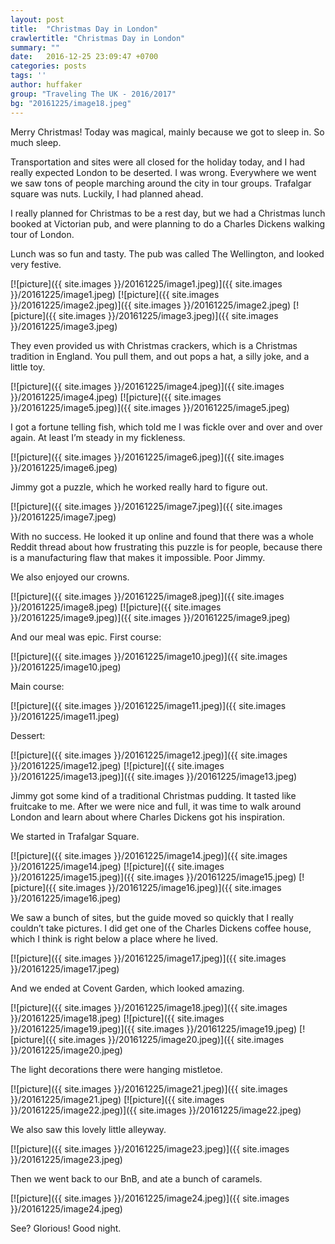 ```yaml
---
layout: post
title:  "Christmas Day in London"
crawlertitle: "Christmas Day in London"
summary: ""
date:   2016-12-25 23:09:47 +0700
categories: posts
tags: ''
author: huffaker
group: "Traveling The UK - 2016/2017"
bg: "20161225/image18.jpeg"
---
```


Merry Christmas! Today was magical, mainly because we got to sleep in. So much sleep.

Transportation and sites were all closed for the holiday today, and I had really expected London to be deserted. I was wrong. Everywhere we went we saw tons of people marching around the city in tour groups. Trafalgar square was nuts. Luckily, I had planned ahead.

I really planned for Christmas to be a rest day, but we had a Christmas lunch booked at Victorian pub, and were planning to do a Charles Dickens walking tour of London.

Lunch was so fun and tasty. The pub was called The Wellington, and looked very festive.

[![picture]({{ site.images }}/20161225/image1.jpeg)]({{ site.images }}/20161225/image1.jpeg)
[![picture]({{ site.images }}/20161225/image2.jpeg)]({{ site.images }}/20161225/image2.jpeg)
[![picture]({{ site.images }}/20161225/image3.jpeg)]({{ site.images }}/20161225/image3.jpeg)

They even provided us with Christmas crackers, which is a Christmas tradition in England. You pull them, and out pops a hat, a silly joke, and a little toy.

[![picture]({{ site.images }}/20161225/image4.jpeg)]({{ site.images }}/20161225/image4.jpeg)
[![picture]({{ site.images }}/20161225/image5.jpeg)]({{ site.images }}/20161225/image5.jpeg)
  
I got a fortune telling fish, which told me I was fickle over and over and over again. At least I’m steady in my fickleness.
 
[![picture]({{ site.images }}/20161225/image6.jpeg)]({{ site.images }}/20161225/image6.jpeg)

Jimmy got a puzzle, which he worked really hard to figure out.

[![picture]({{ site.images }}/20161225/image7.jpeg)]({{ site.images }}/20161225/image7.jpeg)
 
With no success. He looked it up online and found that there was a whole Reddit thread about how frustrating this puzzle is for people, because there is a manufacturing flaw that makes it impossible. Poor Jimmy.

We also enjoyed our crowns.
 
[![picture]({{ site.images }}/20161225/image8.jpeg)]({{ site.images }}/20161225/image8.jpeg)
[![picture]({{ site.images }}/20161225/image9.jpeg)]({{ site.images }}/20161225/image9.jpeg)
 
And our meal was epic.
First course:
 
[![picture]({{ site.images }}/20161225/image10.jpeg)]({{ site.images }}/20161225/image10.jpeg)

Main course:
 
[![picture]({{ site.images }}/20161225/image11.jpeg)]({{ site.images }}/20161225/image11.jpeg)

Dessert:

[![picture]({{ site.images }}/20161225/image12.jpeg)]({{ site.images }}/20161225/image12.jpeg) 
[![picture]({{ site.images }}/20161225/image13.jpeg)]({{ site.images }}/20161225/image13.jpeg)
 
Jimmy got some kind of a traditional Christmas pudding. It tasted like fruitcake to me.
After we were nice and full, it was time to walk around London and learn about where Charles Dickens got his inspiration.

We started in Trafalgar Square.
 
[![picture]({{ site.images }}/20161225/image14.jpeg)]({{ site.images }}/20161225/image14.jpeg)
[![picture]({{ site.images }}/20161225/image15.jpeg)]({{ site.images }}/20161225/image15.jpeg)
[![picture]({{ site.images }}/20161225/image16.jpeg)]({{ site.images }}/20161225/image16.jpeg)
 
We saw a bunch of sites, but the guide moved so quickly that I really couldn’t take pictures. I did get one of the Charles Dickens coffee house, which I think is right below a place where he lived.
 
[![picture]({{ site.images }}/20161225/image17.jpeg)]({{ site.images }}/20161225/image17.jpeg)

And we ended at Covent Garden, which looked amazing.
 
[![picture]({{ site.images }}/20161225/image18.jpeg)]({{ site.images }}/20161225/image18.jpeg)
[![picture]({{ site.images }}/20161225/image19.jpeg)]({{ site.images }}/20161225/image19.jpeg)
[![picture]({{ site.images }}/20161225/image20.jpeg)]({{ site.images }}/20161225/image20.jpeg)
 
The light decorations there were hanging mistletoe.

[![picture]({{ site.images }}/20161225/image21.jpeg)]({{ site.images }}/20161225/image21.jpeg)
[![picture]({{ site.images }}/20161225/image22.jpeg)]({{ site.images }}/20161225/image22.jpeg)
 
We also saw this lovely little alleyway.
 
[![picture]({{ site.images }}/20161225/image23.jpeg)]({{ site.images }}/20161225/image23.jpeg)

Then we went back to our BnB, and ate a bunch of caramels. 

[![picture]({{ site.images }}/20161225/image24.jpeg)]({{ site.images }}/20161225/image24.jpeg)

See? Glorious!
Good night. 

